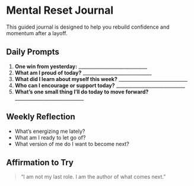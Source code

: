 # Mental Reset Journal

This guided journal is designed to help you rebuild confidence and momentum after a layoff.

## Daily Prompts

1. **One win from yesterday:** _____________________________  
2. **What am I proud of today?** _____________________________  
3. **What did I learn about myself this week?** _____________________________  
4. **Who can I encourage or support today?** _____________________________  
5. **What’s one small thing I’ll do today to move forward?** _____________________________  

## Weekly Reflection

- What’s energizing me lately?
- What am I ready to let go of?
- What version of me do I want to become next?

## Affirmation to Try

> “I am not my last role. I am the author of what comes next.”
